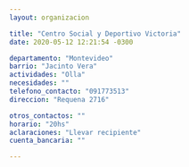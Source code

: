 ```yaml
---
layout: organizacion

title: "Centro Social y Deportivo Victoria"
date: 2020-05-12 12:21:54 -0300

departamento: "Montevideo"
barrio: "Jacinto Vera"
actividades: "Olla"
necesidades: ""
telefono_contacto: "091773513"
direccion: "Requena 2716"

otros_contactos: ""
horario: "20hs"
aclaraciones: "Llevar recipiente"
cuenta_bancaria: ""

---
```

